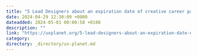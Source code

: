 ```yaml
---
title: "5 Lead Designers about an expiration date of creative career path"
date: 2024-04-29 12:30:09 +0000
dateadded: 2024-05-01 00:00:58 +0100
description: ""
link: "https://uxplanet.org/5-lead-designers-about-an-expiration-date-of-creative-career-path-9e2cb6c1e8a9?source=rss----819cc2aaeee0---4"
category:
directory: _directory/ux-planet.md
---
```

